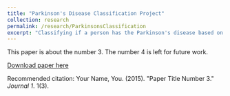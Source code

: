 ```yaml
---
title: "Parkinson's Disease Classification Project"
collection: research
permalink: /research/ParkinsonsClassification
excerpt: "Classifying if a person has the Parkinson's disease based on data collected from experiments."
---
```



This paper is about the number 3. The number 4 is left for future work.

[Download paper here](http://academicpages.github.io/files/paper3.pdf)

Recommended citation: Your Name, You. (2015). "Paper Title Number 3." <i>Journal 1</i>. 1(3).



